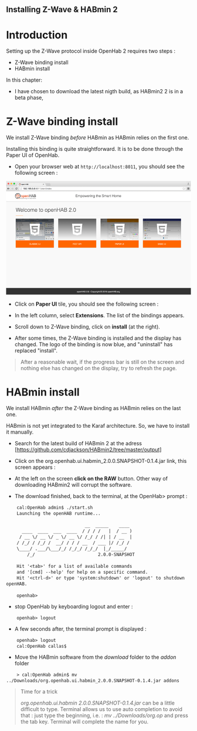 Installing Z-Wave & HABmin 2
-------------------------------

Introduction
==============

Setting up the Z-Wave protocol inside OpenHab 2 requires two steps :
- Z-Wave binding install
- HABmin install

In this chapter:
- I have chosen to download the latest nigth build, as HABmin2 2 is in a beta phase,


Z-Wave binding install
======================

We install Z-Wave binding _before_ HABmin as HABmin relies on the first one.

Installing this binding is quite straightforward. It is to be done through the Paper UI of OpenHab.

* Open your browser web at `http://localhost:8011`, you should see the following screen :

![OpenHab 2 Welcome screen](Accueil_Openhab.png)

* Click on __Paper UI__ tile, you should see the following screen :

* In the left column, select __Extensions__. The list of the bindings appears.

* Scroll down to Z-Wave binding, click on __install__ (at the right).

* After some times, the Z-Wave binding is installed and the display has changed. The logo of the binding is now blue, and "uninstall" has replaced "install".

> After a reasonable wait, if the progress bar is still on the screen and nothing else has changed on the display, try to refresh the page.


HABmin install
======================

We install HABmin _after_ the Z-Wave binding as HABmin relies on the last one.

HABmin is not yet integrated to the Karaf architecture. So, we have to install it manually.

* Search for the latest build of HABmin 2 at the adress [https://github.com/cdjackson/HABmin2/tree/master/output]

* Click on the org.openhab.ui.habmin_2.0.0.SNAPSHOT-0.1.4.jar link, this screen appears :

* At the left on the screen __click on the RAW__ button. Other way of downloading HABmin2 will corrupt the software.

* The download finished, back to the terminal, at the OpenHab> prompt :

```
	cal:OpenHab admin$ ./start.sh
	Launching the openHAB runtime...

    	                      __  _____    ____
	  ____  ____  ___  ____  / / / /   |  / __ )
	 / __ \/ __ \/ _ \/ __ \/ /_/ / /| | / __  |
	/ /_/ / /_/ /  __/ / / / __  / ___ |/ /_/ /
	\____/ .___/\___/_/ /_/_/ /_/_/  |_/_____/
	    /_/                        2.0.0-SNAPSHOT

	Hit '<tab>' for a list of available commands
	and '[cmd] --help' for help on a specific command.
	Hit '<ctrl-d>' or type 'system:shutdown' or 'logout' to shutdown openHAB.

	openhab>
```

* stop OpenHab by keyboarding logout and enter :
```
	openhab> logout
```

* A few seconds after, the terminal prompt is displayed :
```
	openhab> logout
	cal:OpenHab callas$
```

* Move the HABmin software from the _download_ folder to the _addon_ folder
```
	> cal:OpenHab admin$ mv ../Downloads/org.openhab.ui.habmin_2.0.0.SNAPSHOT-0.1.4.jar addons
```

> Time for a trick
>
> _org.openhab.ui.habmin 2.0.0.SNAPSHOT-0.1.4.jar_  can be a little difficult to type. Terminal allows us to use auto completion to avoid that :
> just type the beginning, i.e. : _mv ../Downloads/org.op_ and press the tab key. Terminal will complete the name for you.

